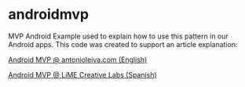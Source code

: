 androidmvp
==========

MVP Android Example used to explain how to use this pattern in our Android apps. This code was created to support an article explanation:

[Android MVP @ antonioleiva.com (English)](http://antonioleiva.com/mpv-android)

[Android MVP @ LiME Creative Labs (Spanish)](http://www.limecreativelabs.com/mvp-android/)
